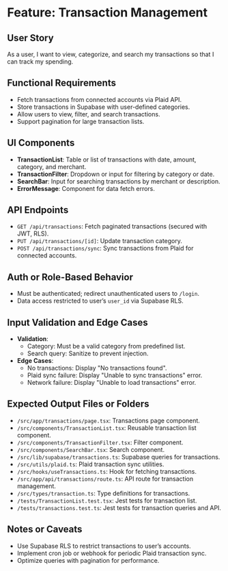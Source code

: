 # Feature: Transaction Management

## User Story
As a user, I want to view, categorize, and search my transactions so that I can track my spending.

## Functional Requirements
- Fetch transactions from connected accounts via Plaid API.
- Store transactions in Supabase with user-defined categories.
- Allow users to view, filter, and search transactions.
- Support pagination for large transaction lists.

## UI Components
- **TransactionList**: Table or list of transactions with date, amount, category, and merchant.
- **TransactionFilter**: Dropdown or input for filtering by category or date.
- **SearchBar**: Input for searching transactions by merchant or description.
- **ErrorMessage**: Component for data fetch errors.

## API Endpoints
- `GET /api/transactions`: Fetch paginated transactions (secured with JWT, RLS).
- `PUT /api/transactions/[id]`: Update transaction category.
- `POST /api/transactions/sync`: Sync transactions from Plaid for connected accounts.

## Auth or Role-Based Behavior
- Must be authenticated; redirect unauthenticated users to `/login`.
- Data access restricted to user’s `user_id` via Supabase RLS.

## Input Validation and Edge Cases
- **Validation**:
  - Category: Must be a valid category from predefined list.
  - Search query: Sanitize to prevent injection.
- **Edge Cases**:
  - No transactions: Display "No transactions found".
  - Plaid sync failure: Display "Unable to sync transactions" error.
  - Network failure: Display "Unable to load transactions" error.

## Expected Output Files or Folders
- `/src/app/transactions/page.tsx`: Transactions page component.
- `/src/components/TransactionList.tsx`: Reusable transaction list component.
- `/src/components/TransactionFilter.tsx`: Filter component.
- `/src/components/SearchBar.tsx`: Search component.
- `/src/lib/supabase/transactions.ts`: Supabase queries for transactions.
- `/src/utils/plaid.ts`: Plaid transaction sync utilities.
- `/src/hooks/useTransactions.ts`: Hook for fetching transactions.
- `/src/app/api/transactions/route.ts`: API route for transaction management.
- `/src/types/transaction.ts`: Type definitions for transactions.
- `/tests/TransactionList.test.tsx`: Jest tests for transaction list.
- `/tests/transactions.test.ts`: Jest tests for transaction queries and API.

## Notes or Caveats
- Use Supabase RLS to restrict transactions to user’s accounts.
- Implement cron job or webhook for periodic Plaid transaction sync.
- Optimize queries with pagination for performance.
